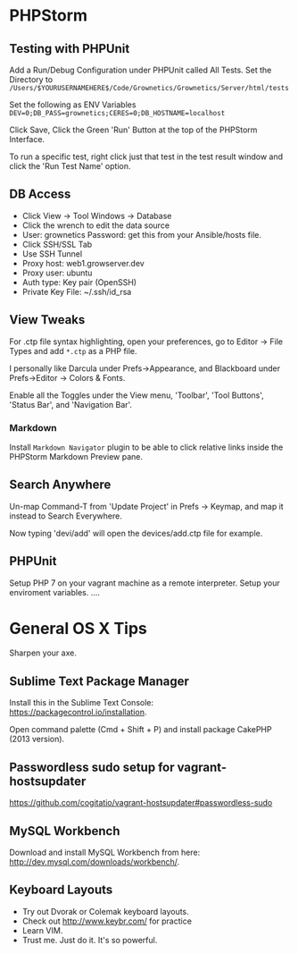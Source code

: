 # PHPStorm

## Testing with PHPUnit

Add a Run/Debug Configuration under PHPUnit called All Tests. Set the Directory to `/Users/$YOURUSERNAMEHERE$/Code/Grownetics/Grownetics/Server/html/tests`

Set the following as ENV Variables `DEV=0;DB_PASS=grownetics;CERES=0;DB_HOSTNAME=localhost`

Click Save, Click the Green 'Run' Button at the top of the PHPStorm Interface.

To run a specific test, right click just that test in the test result window and click the 'Run Test Name' option.

## DB Access

* Click View -> Tool Windows -> Database
* Click the wrench to edit the data source
* User: grownetics Password: get this from your Ansible/hosts file.
* Click SSH/SSL Tab
 * Use SSH Tunnel
 * Proxy host: web1.growserver.dev
 * Proxy user: ubuntu
 * Auth type: Key pair (OpenSSH)
 * Private Key File: ~/.ssh/id_rsa

## View Tweaks

For .ctp file syntax highlighting, open your preferences, go to Editor -> File Types and add `*.ctp` as a PHP file.

I personally like Darcula under Prefs->Appearance, and Blackboard under Prefs->Editor -> Colors & Fonts.

Enable all the Toggles under the View menu, 'Toolbar', 'Tool Buttons', 'Status Bar', and 'Navigation Bar'.

### Markdown

Install `Markdown Navigator` plugin to be able to click relative links inside the PHPStorm Markdown Preview pane.

## Search Anywhere

Un-map Command-T from 'Update Project' in Prefs -> Keymap, and map it instead to Search Everywhere.

Now typing '<Command-T>devi/add<Enter>' will open the devices/add.ctp file for example.

## PHPUnit

Setup PHP 7 on your vagrant machine as a remote interpreter. Setup your enviroment variables. ....

# General OS X Tips

Sharpen your axe.

## Sublime Text Package Manager
Install this in the Sublime Text Console: https://packagecontrol.io/installation.

Open command palette (Cmd + Shift + P) and install package CakePHP (2013 version).

## Passwordless sudo setup for vagrant-hostsupdater

https://github.com/cogitatio/vagrant-hostsupdater#passwordless-sudo

## MySQL Workbench
Download and install MySQL Workbench from here: http://dev.mysql.com/downloads/workbench/.

## Keyboard Layouts

* Try out Dvorak or Colemak keyboard layouts.
* Check out http://www.keybr.com/ for practice
* Learn VIM.
 * Trust me. Just do it. It's so powerful.